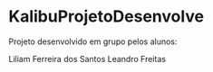 # KalibuProjetoDesenvolve
Projeto desenvolvido em grupo pelos alunos:

Liliam Ferreira dos Santos
Leandro Freitas
